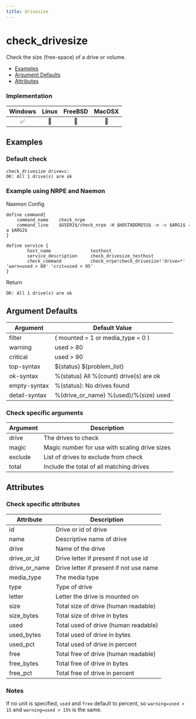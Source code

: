 ```yaml
---
title: drivesize
---
```


# check_drivesize

Check the size (free-space) of a drive or volume.

- [Examples](#examples)
- [Argument Defaults](#argument-defaults)
- [Attributes](#attributes)

### Implementation

| Windows | Linux | FreeBSD | MacOSX |
|:-------:|:-----:|:-------:|:------:|
| :white_check_mark: | :construction: | :construction: | :construction: |

## Examples

### Default check

    check_drivesize drive=c:
    OK: All 1 drive(s) are ok


### Example using NRPE and Naemon

Naemon Config

    define command{
        command_name    check_nrpe
        command_line    $USER1$/check_nrpe -H $HOSTADDRESS$ -n -c $ARG1$ -a $ARG2$
    }

    define service {
            host_name               testhost
            service_description     check_drivesize_testhost
            check_command           check_nrpe!check_drivesize!'drive=*' 'warn=used > 80' 'crit=used > 95'
    }

Return

    OK: All 1 drive(s) are ok

## Argument Defaults

| Argument | Default Value |
| --- | --- |
filter | ( mounted = 1  or media_type = 0 ) |
warning | used > 80 |
critical | used > 90 |
top-syntax | \${status} ${problem_list} |
ok-syntax | %(status) All %(count) drive(s) are ok |
empty-syntax | %(status): No drives found |
detail-syntax | %(drive_or_name) %(used)/%(size) used |

### Check specific arguments

| Argument | Description |
| --- | --- |
| drive | The drives to check |
| magic | Magic number for use with scaling drive sizes |
| exclude | List of drives to exclude from check |
| total | Include the total of all matching drives |

## Attributes

### Check specific attributes

| Attribute | Description |
| --- | --- |
| id | Drive or id of drive |
| name | Descriptive name of drive |
| drive | Name of the drive |
| drive_or_id | Drive letter if present if not use id |
| drive_or_name | Drive letter if present if not use name |
| media_type | The media type |
| type | Type of drive |
| letter | Letter the drive is mounted on |
| size | Total size of drive (human readable) |
| size_bytes | Total size of drive in bytes |
| used | Total used of drive (human readable) |
| used_bytes | Total used of drive in bytes |
| used_pct | Total used of drive in percent |
| free | Total free of drive (human readable) |
| free_bytes | Total free of drive in bytes |
| free_pct | Total free of drive in percent |

### Notes

If no unit is specified, `used` and `free` default to percent, so `warning=used > 15` and `warning=used > 15%` is the same.